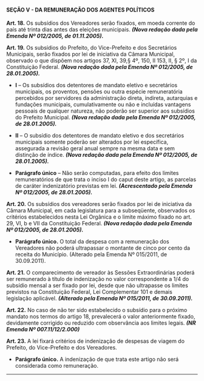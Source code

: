 #### SEÇÃO V - DA REMUNERAÇÃO DOS AGENTES POLÍTICOS


**Art. 18.** Os subsídios dos Vereadores serão fixados, em moeda corrente do país até trinta dias antes das eleições municipais. ***(Nova redação dada pela Emenda Nº 012/2005, de 01.11.2005).***


**Art. 19.** Os subsídios do Prefeito, do Vice-Prefeito e dos Secretários Municipais, serão fixados por lei de iniciativa da Câmara Municipal, observado o que dispõem nos artigos 37, XI, 39,§ 4º, 150, II 153, II, § 2º, I da Constituição Federal. ***(Nova redação dada pela Emenda Nº 012/2005, de 28.01.2005).***

- **I** – Os subsídios dos detentores de mandato eletivo e secretários municipais, os proventos, pensões ou outra espécie remuneratória percebidos por servidores da administração direta, indireta, autarquias e fundações municipais, cumulativamente ou não e incluídas vantagens pessoais de qualquer natureza, não poderão ser superior aos subsídios do Prefeito Municipal. ***(Nova redação dada pela Emenda Nº 012/2005, de 28.01.2005).***

- **II** – O subsídio dos detentores de mandato eletivo e dos secretários municipais somente poderão ser alterados por lei específica, assegurada a revisão geral anual sempre na mesma data e sem distinção de índice. ***(Nova redação dada pela Emenda Nº 012/2005, de 28.01.2005).***

- **Parágrafo único** – Não serão computadas, para efeito dos limites remuneratórios de que trata o inciso I do caput deste artigo, as parcelas de caráter indenizatório previstas em lei. ***(Acrescentado pela Emenda Nº 012/2005, de 28.01.2005).***

**Art. 20.** Os subsídios dos vereadores serão fixados por lei de iniciativa da Câmara Municipal, em cada legislatura para a subseqüente, observados os critérios estabelecidos nesta Lei Orgânica e o limite máximo fixado no art. 29, VI, b e VII da Constituição Federal. ***(Nova redação dada pela Emenda Nº 012/2005, de 28.01.2005).***

- **Parágrafo único.** O total da despesa com a remuneração dos Vereadores não poderá ultrapassar o montante de cinco por cento da receita do Município. (Alterado pela Emenda Nº 015/2011, de 30.09.2011).

**Art. 21.** O comparecimento de vereador às Sessões Extraordinárias poderá ser remunerado à título de indenização no valor correspondente a 1/4 do subsídio mensal a ser fixado por lei, desde que não ultrapasse os limites previstos na Constituição Federal, Lei Complementar 101 e demais legislação aplicável. ***(Alterado pela Emenda Nº 015/2011, de 30.09.2011).***

**Art. 22.** No caso de não ter sido estabelecido o subsídio para o próximo mandato nos termos do artigo 18, prevalecerá o valor anteriormente fixado, devidamente corrigido ou reduzido com observância aos limites legais. ***(NR Emenda Nº 007.11/12/2.000)*** 

**Art. 23.** A lei fixará critérios de indenização de despesas de viagem do Prefeito, do Vice-Prefeito e dos Vereadores. 

- **Parágrafo único.** A indenização de que trata este artigo não será considerada como remuneração.

---

